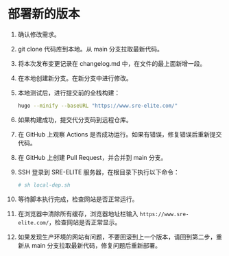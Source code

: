 # 部署新的版本

1. 确认修改需求。
2. git clone 代码库到本地。从 main 分支拉取最新代码。
3. 将本次发布变更记录在 changelog.md 中，在文件的最上面新增一段。
4. 在本地创建新分支。在新分支中进行修改。
5. 本地测试后，进行提交前的全栈构建：

   ```bash
   hugo --minify --baseURL "https://www.sre-elite.com/"
   ```

6. 如果构建成功，提交代分支码到远程仓库。
7. 在 GitHub 上观察 Actions 是否成功运行。如果有错误，修复错误后重新提交代码。
8. 在 GitHub 上创建 Pull Request，并合并到 main 分支。
9. SSH 登录到 SRE-ELITE 服务器，在根目录下执行以下命令：

   ```bash
   # sh local-dep.sh
   ```

10. 等待脚本执行完成，检查网站是否正常运行。
11. 在浏览器中清除所有缓存，浏览器地址栏输入 `https://www.sre-elite.com/`，检查网站是否正常显示。
12. 如果发现生产环境的网站有问题，不要回滚到上一个版本，请回到第二步，重新从 main 分支拉取最新代码，修复问题后重新部署。
